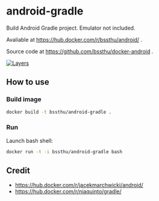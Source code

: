 # android-gradle

Build Android Gradle project.
Emulator not included.

Avaliable at https://hub.docker.com/r/bssthu/android/ .

Source code at https://github.com/bssthu/docker-android .

[![Layers](https://badge.imagelayers.io/bssthu/android:latest.svg)](https://imagelayers.io/?images=bssthu/android:latest 'Get your own badge on imagelayers.io')

## How to use

### Build image
```bash
docker build -t bssthu/android-gradle .
```

### Run
Launch bash shell:
```bash
docker run -t -i bssthu/android-gradle bash
```


## Credit
- https://hub.docker.com/r/jacekmarchwicki/android/
- https://hub.docker.com/r/niaquinto/gradle/
